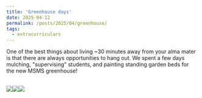 ```yaml
---
title: 'Greenhouse days'
date: 2025-04-12
permalink: /posts/2025/04/greenhouse/
tags:
  - extracurriculars
---
```


One of the best things about living ~30 minutes away from your alma mater is that there are always opportunities to hang out. We spent a few days mulching, "supervising" students, and painting standing garden beds for the new MSMS greenhouse!

<br/><img src='/images/msms_greenhouse1.jpg'><img src='/images/msms_greenhouse2.jpg'><img src='/images/msms_greenhouse3.jpg'>
